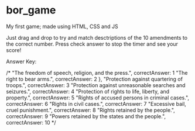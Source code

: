 # bor_game
My first game; made using HTML, CSS and JS

Just drag and drop to try and match desctriptions of the 10 amendments to the correct number. Press check answer to stop the timer and see your score!

Answer Key: 

/*
"The freedom of speech, religion, and the press.", correctAnswer: 1
"The right to bear arms.", correctAnswer: 2 },
"Protection against quartering of troops.", correctAnswer: 3
"Protection against unreasonable searches and seizures.", correctAnswer: 4
"Protection of rights to life, liberty, and property.", correctAnswer: 5
 "Rights of accused persons in criminal cases.", correctAnswer: 6
"Rights in civil cases.", correctAnswer: 7
"Excessive bail, cruel punishment.", correctAnswer: 8
"Rights retained by the people.", correctAnswer: 9
"Powers retained by the states and the people.", correctAnswer: 10
*/
